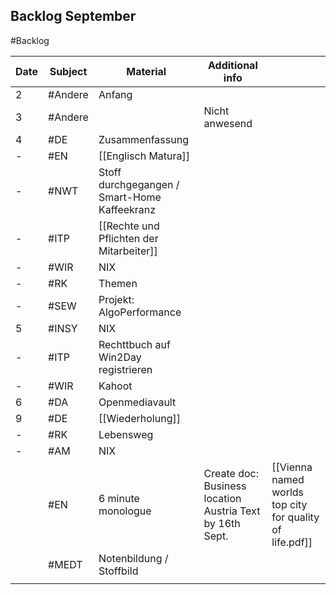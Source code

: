 ## Backlog September
#Backlog

| Date | Subject | Material                                     | Additional info                                          |                                                          |
| ---- | ------- | -------------------------------------------- | -------------------------------------------------------- | -------------------------------------------------------- |
| 2    | #Andere | Anfang                                       |                                                          |                                                          |
| 3    | #Andere |                                              | Nicht anwesend                                           |                                                          |
| 4    | #DE     | Zusammenfassung                              |                                                          |                                                          |
| -    | #EN     | [[Englisch Matura]]                          |                                                          |                                                          |
| -    | #NWT    | Stoff durchgegangen / Smart-Home Kaffeekranz |                                                          |                                                          |
| -    | #ITP    | [[Rechte und Pflichten der Mitarbeiter]]     |                                                          |                                                          |
| -    | #WIR    | NIX                                          |                                                          |                                                          |
| -    | #RK     | Themen                                       |                                                          |                                                          |
| -    | #SEW    | Projekt: AlgoPerformance                     |                                                          |                                                          |
| 5    | #INSY   | NIX                                          |                                                          |                                                          |
| -    | #ITP    | Rechttbuch auf Win2Day registrieren          |                                                          |                                                          |
| -    | #WIR    | Kahoot                                       |                                                          |                                                          |
| 6    | #DA     | Openmediavault                               |                                                          |                                                          |
| 9    | #DE     | [[Wiederholung]]                             |                                                          |                                                          |
| -    | #RK     | Lebensweg                                    |                                                          |                                                          |
| -    | #AM     | NIX                                          |                                                          |                                                          |
|      | #EN     | 6 minute monologue                           | Create doc: Business location Austria Text by 16th Sept. | [[Vienna named worlds top city for quality of life.pdf]] |
|      | #MEDT   | Notenbildung / Stoffbild                     |                                                          |                                                          |
|      |         |                                              |                                                          |                                                          |
